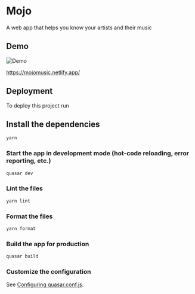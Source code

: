 # Mojo

A web app that helps you know your artists and their music

## Demo

![ Demo](https://i.ibb.co/VHXFqGf/mojomusic-netlify-app.png "demo image")

https://mojomusic.netlify.app/

## Deployment

To deploy this project run

## Install the dependencies

```bash
yarn
```

### Start the app in development mode (hot-code reloading, error reporting, etc.)

```bash
quasar dev
```

### Lint the files

```bash
yarn lint
```

### Format the files

```bash
yarn format
```

### Build the app for production

```bash
quasar build
```

### Customize the configuration

See [Configuring quasar.conf.js](https://quasar.dev/quasar-cli/quasar-conf-js).

